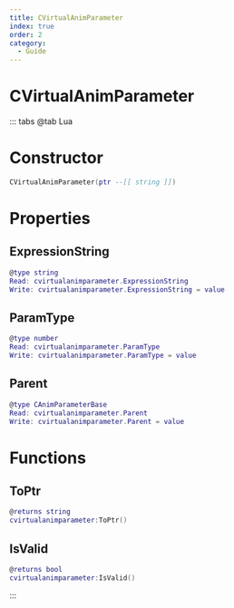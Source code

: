 ```yaml
---
title: CVirtualAnimParameter
index: true
order: 2
category:
  - Guide
---
```


# CVirtualAnimParameter

::: tabs
@tab Lua
# Constructor
```lua
CVirtualAnimParameter(ptr --[[ string ]])
```
# Properties
## ExpressionString 
```lua
@type string
Read: cvirtualanimparameter.ExpressionString
Write: cvirtualanimparameter.ExpressionString = value
```
## ParamType 
```lua
@type number
Read: cvirtualanimparameter.ParamType
Write: cvirtualanimparameter.ParamType = value
```
## Parent 
```lua
@type CAnimParameterBase
Read: cvirtualanimparameter.Parent
Write: cvirtualanimparameter.Parent = value
```
# Functions
## ToPtr
```lua
@returns string
cvirtualanimparameter:ToPtr()
```
## IsValid
```lua
@returns bool
cvirtualanimparameter:IsValid()
```

:::
